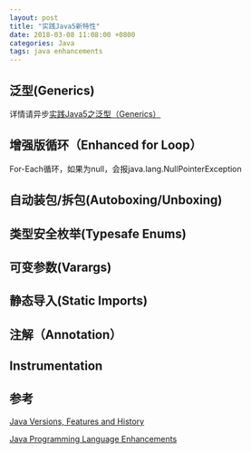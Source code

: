 ```yaml
---
layout: post
title: "实践Java5新特性"
date: 2018-03-08 11:08:00 +0800
categories: Java
tags: java enhancements
---
```


## 泛型(Generics)

详情请异步[实践Java5之泛型（Generics）](/2018/03/08/实践Java5之泛型（Generic）.html)

## 增强版循环（Enhanced for Loop）

For-Each循环，如果为null，会报java.lang.NullPointerException

## 自动装包/拆包(Autoboxing/Unboxing)

## 类型安全枚举(Typesafe Enums)

## 可变参数(Varargs)

## 静态导入(Static Imports)

## 注解（Annotation）

## Instrumentation

## 参考

[Java Versions, Features and History](https://javapapers.com/core-java/java-features-and-history/)

[Java Programming Language Enhancements](https://docs.oracle.com/javase/8/docs/technotes/guides/language/enhancements.html)